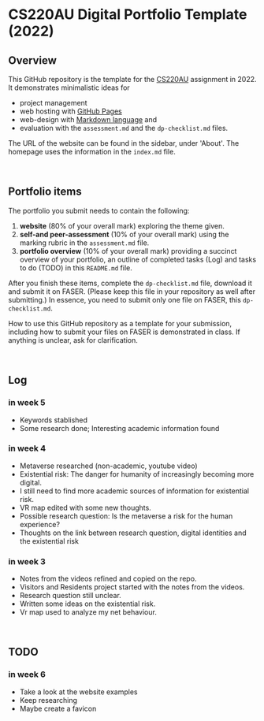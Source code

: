 # CS220AU Digital Portfolio Template (2022)
## Overview
This GitHub repository is the template for the [CS220AU](https://github.com/khofstadter/CS220AU) assignment in 2022. It demonstrates minimalistic ideas for 

- project management
- web hosting with [GitHub Pages](https://pages.github.com/) 
- web-design with [Markdown language](https://guides.github.com/features/mastering-markdown/) and
- evaluation with the `assessment.md` and the `dp-checklist.md` files. 

The URL of the website can be found in the sidebar, under 'About'. The homepage uses the information in the `index.md` file.

<br>

## Portfolio items
The portfolio you submit needs to contain the following:

1. **website** (80% of your overall mark) exploring the theme given.
2. **self-and peer-assessment** (10% of your overall mark) using the marking rubric in the `assessment.md` file.
3. **portfolio overview** (10% of your overall mark) providing a succinct overview of your portfolio, an outline of completed tasks (Log) and tasks to do (TODO) in this `README.md` file.

After you finish these items, complete the `dp-checklist.md` file, download it and submit it on FASER. (Please keep this file in your repository as well after submitting.) In essence, you need to submit only one file on FASER, this `dp-checklist.md`. 

How to use this GitHub repository as a template for your submission, including how to submit your files on FASER is demonstrated in class. If anything is unclear, ask for clarification. 

<br>

## Log
### in week 5
- Keywords stablished
- Some research done; Interesting academic information found


### in week 4
- Metaverse researched (non-academic, youtube video)
- Existential risk: The danger for humanity of increasingly becoming more digital.
- I still need to find more academic sources of information for existential risk.
- VR map edited with some new thoughts.
- Possible research question: Is the metaverse a risk for the human experience?
- Thoughts on the link between research question, digital identities and the existential risk

### in week 3
- Notes from the videos refined and copied on the repo.
- Visitors and Residents project started with the notes from the videos.
- Research question still unclear.
- Written some ideas on the existential risk.
- Vr map used to analyze my net behaviour.

<br>

## TODO
### in week 6
- Take a look at the website examples
- Keep researching
- Maybe create a favicon
